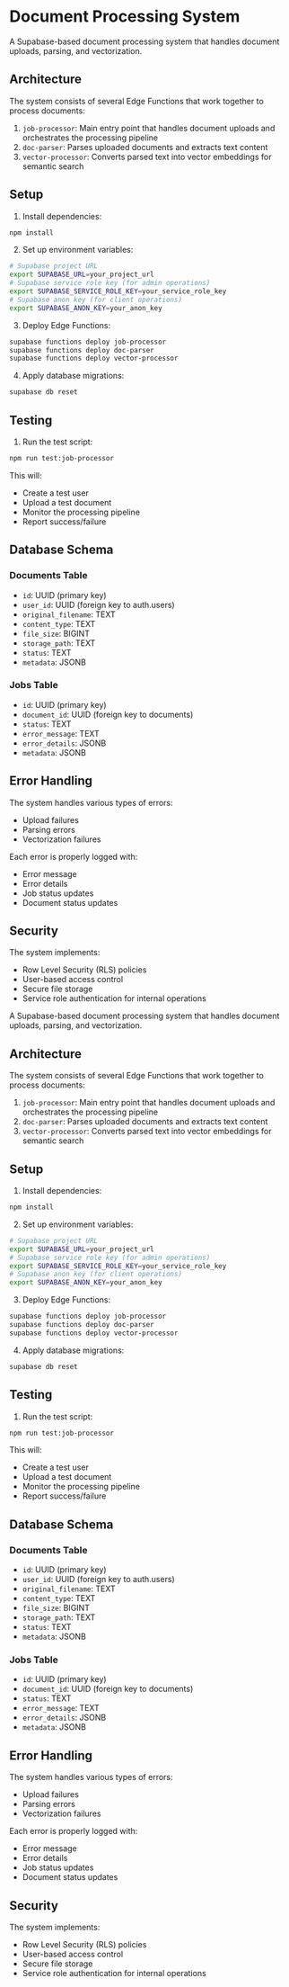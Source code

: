 # Document Processing System

A Supabase-based document processing system that handles document uploads, parsing, and vectorization.

## Architecture

The system consists of several Edge Functions that work together to process documents:

1. `job-processor`: Main entry point that handles document uploads and orchestrates the processing pipeline
2. `doc-parser`: Parses uploaded documents and extracts text content
3. `vector-processor`: Converts parsed text into vector embeddings for semantic search

## Setup

1. Install dependencies:
```bash
npm install
```

2. Set up environment variables:
```bash
# Supabase project URL
export SUPABASE_URL=your_project_url
# Supabase service role key (for admin operations)
export SUPABASE_SERVICE_ROLE_KEY=your_service_role_key
# Supabase anon key (for client operations)
export SUPABASE_ANON_KEY=your_anon_key
```

3. Deploy Edge Functions:
```bash
supabase functions deploy job-processor
supabase functions deploy doc-parser
supabase functions deploy vector-processor
```

4. Apply database migrations:
```bash
supabase db reset
```

## Testing

1. Run the test script:
```bash
npm run test:job-processor
```

This will:
- Create a test user
- Upload a test document
- Monitor the processing pipeline
- Report success/failure

## Database Schema

### Documents Table
- `id`: UUID (primary key)
- `user_id`: UUID (foreign key to auth.users)
- `original_filename`: TEXT
- `content_type`: TEXT
- `file_size`: BIGINT
- `storage_path`: TEXT
- `status`: TEXT
- `metadata`: JSONB

### Jobs Table
- `id`: UUID (primary key)
- `document_id`: UUID (foreign key to documents)
- `status`: TEXT
- `error_message`: TEXT
- `error_details`: JSONB
- `metadata`: JSONB

## Error Handling

The system handles various types of errors:
- Upload failures
- Parsing errors
- Vectorization failures

Each error is properly logged with:
- Error message
- Error details
- Job status updates
- Document status updates

## Security

The system implements:
- Row Level Security (RLS) policies
- User-based access control
- Secure file storage
- Service role authentication for internal operations 

A Supabase-based document processing system that handles document uploads, parsing, and vectorization.

## Architecture

The system consists of several Edge Functions that work together to process documents:

1. `job-processor`: Main entry point that handles document uploads and orchestrates the processing pipeline
2. `doc-parser`: Parses uploaded documents and extracts text content
3. `vector-processor`: Converts parsed text into vector embeddings for semantic search

## Setup

1. Install dependencies:
```bash
npm install
```

2. Set up environment variables:
```bash
# Supabase project URL
export SUPABASE_URL=your_project_url
# Supabase service role key (for admin operations)
export SUPABASE_SERVICE_ROLE_KEY=your_service_role_key
# Supabase anon key (for client operations)
export SUPABASE_ANON_KEY=your_anon_key
```

3. Deploy Edge Functions:
```bash
supabase functions deploy job-processor
supabase functions deploy doc-parser
supabase functions deploy vector-processor
```

4. Apply database migrations:
```bash
supabase db reset
```

## Testing

1. Run the test script:
```bash
npm run test:job-processor
```

This will:
- Create a test user
- Upload a test document
- Monitor the processing pipeline
- Report success/failure

## Database Schema

### Documents Table
- `id`: UUID (primary key)
- `user_id`: UUID (foreign key to auth.users)
- `original_filename`: TEXT
- `content_type`: TEXT
- `file_size`: BIGINT
- `storage_path`: TEXT
- `status`: TEXT
- `metadata`: JSONB

### Jobs Table
- `id`: UUID (primary key)
- `document_id`: UUID (foreign key to documents)
- `status`: TEXT
- `error_message`: TEXT
- `error_details`: JSONB
- `metadata`: JSONB

## Error Handling

The system handles various types of errors:
- Upload failures
- Parsing errors
- Vectorization failures

Each error is properly logged with:
- Error message
- Error details
- Job status updates
- Document status updates

## Security

The system implements:
- Row Level Security (RLS) policies
- User-based access control
- Secure file storage
- Service role authentication for internal operations 